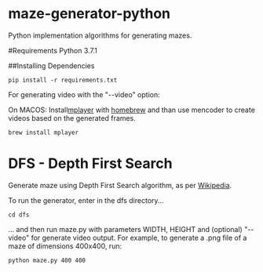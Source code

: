 # maze-generator-python
Python implementation algorithms for generating mazes.

#Requirements
Python 3.7.1

##Installing Dependencies

```
pip install -r requirements.txt
```

For generating video with the "--video" option:

On MACOS: Install[mplayer](http://www.mplayerhq.hu) with [homebrew](https://brew.sh/) and than use mencoder to create videos based on the generated frames.

```
brew install mplayer
```

# DFS - Depth First Search

Generate maze using Depth First Search algorithm, as per [Wikipedia](https://en.wikipedia.org/wiki/Maze_generation_algorithm).

To run the generator, enter in the dfs directory...
```
cd dfs
```

... and then run maze.py with parameters WIDTH, HEIGHT and (optional) "--video" for generate video output.
For example, to generate a .png file of a maze of dimensions 400x400, run:

```
python maze.py 400 400
```
